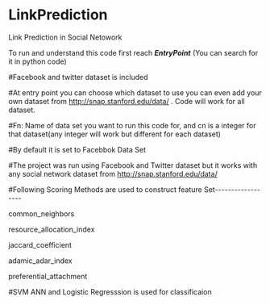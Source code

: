 # LinkPrediction
Link Prediction in Social Netowork

To run and understand this code  first reach ___EntryPoint___ (You can search for it in python code)

#Facebook and twitter dataset is included

#At entry point you can choose which dataset to use you can even add your own dataset from http://snap.stanford.edu/data/ . Code will work for all dataset.

#Fn: Name of data set you want to run this code for, and cn is a integer for that dataset(any integer will work but different for each dataset)

#By default it is set to Facebbok Data Set

#The project was run using Facebook and Twitter dataset but it works with any social network dataset from http://snap.stanford.edu/data/

#Following Scoring Methods are used to construct feature Set------------------


common_neighbors

resource_allocation_index

jaccard_coefficient

adamic_adar_index

preferential_attachment


#SVM ANN and Logistic Regresssion is used for classificaion
